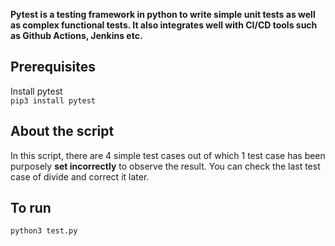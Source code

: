 **Pytest is a testing framework in python to write simple unit tests as well as complex functional tests. It also integrates well with CI/CD tools such as Github Actions, Jenkins etc.**

## Prerequisites
Install pytest  
`pip3 install pytest`  

## About the script
In this script, there are 4 simple test cases out of which 1 test case has been purposely **set incorrectly** to observe the result. You can check the last test case of divide and correct it later.

## To run
`python3 test.py`
